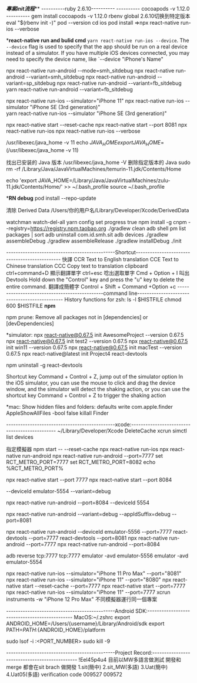*************專案init流程***************
----------ruby 2.6.10----------
---------- cocoapods -v 1.12.0 ----------
gem install cocoapods -v 1.12.0 
rbenv global 2.6.10切换到特定版本
eval "$(rbenv init -)"
pod --version
cd ios
pod install
=>npx react-native run-ios --verbose     


*******************************react-native run and bulid cmd******************************
`yarn react-native run-ios --device`. The `--device` flag is used to specify that the app should be run on a real device instead of a simulator. If you have multiple iOS devices connected, you may need to specify the device name, like `--device "iPhone's Name"

npx react-native run-android --mode=smh_sitdebug
npx react-native run-android --variant=smh_sitdebug
npx react-native run-android --variant=sp_sitdebug
npx react-native run-android --variant=fb_sitdebug
yarn react-native run-android --variant=fb_sitdebug


npx react-native run-ios --simulator="iPhone 11"
npx react-native run-ios --simulator "iPhone SE (3rd generation)"  
yarn react-native run-ios --simulator "iPhone SE (3rd generation)"  



npx react-native start --reset-cache
npx react-native start --port 8081
npx react-native run-ios
npx react-native run-ios --verbose




/usr/libexec/java_home -v 11
echo $JAVA_HOME 
export JAVA_HOME=$(/usr/libexec/java_home -v 11)


找出已安装的 Java 版本
/usr/libexec/java_home -V 
删除指定版本的 Java
sudo rm -rf /Library/Java/JavaVirtualMachines/temurin-11.jdk/Contents/Home

echo 'export JAVA_HOME=/Library/Java/JavaVirtualMachines/zulu-11.jdk/Contents/Home/' >> ~/.bash_profile source ~/.bash_profile

*******************************RN debug******************************
 pod install --repo-update  

清除 Derived Data
/Users/你的用户名/Library/Developer/Xcode/DerivedData

watchman watch-del-all
yarn config set progress true
npm install -g cnpm --registry=https://registry.npm.taobao.org
./gradlew clean
adb shell pm list packages | sort
adb uninstall com.id.smh.sit
adb devices
./gradlew assembleDebug
./gradlew assembleRelease
./gradlew installDebug
./init

----------------------------------------------Shortcut----------------------------------------------
快譯 
CCR Text to English translation
CCE Text to Chinese translation
CCC Copy text to translation clipboard
ctrl+command+D 顯示翻譯單字
ctrl+esc 唸出選取單字
Cmd + Option + I  叫出 Devtools
Hold down the "Control" key and press the "u" key to delete the entire command.
翻譯成簡體字
Control + Shift + Command +Option  +c
----------------------------------------------command line----------------------------------------------
History functions for zsh:
ls -l $HISTFILE
chmod 600 $HISTFILE
******npm******

npm prune: 
Remove all packages not in [dependencies] or [devDependencies]


*simulator:
npx react-native@0.67.5 init AwesomeProject --version 0.67.5
npx react-native@0.67.5 init test2 --version 0.67.5
npx react-native@0.67.5 init win11 --version 0.67.5
npx react-native@0.67.5 init macTest --version 0.67.5
npx react-native@latest init Project4
react-devtools



npm uninstall -g react-devtools

Shortcut key Command + Control + Z, jump out of the simulator option
In the iOS simulator, you can use the mouse to click and drag the device window, and the simulator will detect the shaking action, or you can use the shortcut key Command + Control + Z to trigger the shaking action

*mac:
Show hidden files and folders:
defaults write com.apple.finder AppleShowAllFiles -bool false
killall Finder



----------------------------------------------xcode:----------------------------------------------
~/Library/Developer/Xcode   DeleteCache
xcrun simctl list devices

指定模擬器
npm start -- --reset-cache
npx react-native run-ios
npx react-native run-android
npx react-native run-android --port=7777 
set RCT_METRO_PORT=7777
set RCT_METRO_PORT=8082
echo %RCT_METRO_PORT%



npx react-native start --port 7777
npx react-native start --port 8084

--deviceId emulator-5554 --variant=debug


npx react-native run-android --port=8084 --deviceId 5554


npx  react-native run-android --variant=debug --appIdSuffix=debug --port=8081

npx react-native run-android --deviceId emulator-5556 --port=7777
react-devtools --port=7777
react-devtools --port=8081
npx react-native run-android --port=7777
npx react-native run-android --port=8084 

adb reverse tcp:7777 tcp:7777
emulator -avd  emulator-5556
emulator -avd  emulator-5554

npx react-native run-ios --simulator="iPhone 11 Pro Max"  --port="8081"
npx react-native run-ios --simulator="iPhone 11"  --port="8080"
npx react-native start --reset-cache --port=7777
npx react-native start --port=7777
npx react-native run-ios --simulator="iPhone 11"  --port=7777
xcrun instruments -w "iPhone 12 Pro Max" 不同模擬器運行同一個專案

----------------------------------------------Android SDK:----------------------------------------------
MacOS:~/.zshrc
export ANDROID_HOME=/Users/{username}/Library/Android/sdk
export PATH=${PATH}:${ANDROID_HOME}/platform

sudo lsof -i :<PORT_NUMBER>
sudo kill -9 <PID>




----------------------------------------------Project Record:----------------------------------------------
!Eel45p4u4 
目前以MW多語言做測試
開發和merge 都會在sit brach 做開發
1.sit(簡中)
2.sit_MW(多語)
3.Uat(簡中)
4.Uat05(多語)
verification code 009527 009572
